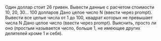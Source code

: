 Один доллар стоит 26 гривен. Вывести данные с расчетом стоимости 10, 20, 30... 100 долларов
Дано целое число N (ввести через prompt). Вывести все целые числа от 1 до 100, квадрат которых не превышает числа N
Дано целое число (ввести через prompt). Выяснить, просто ли оно (простым называется число, больше 1, не имеющее других делителей кроме 1 и себя).
